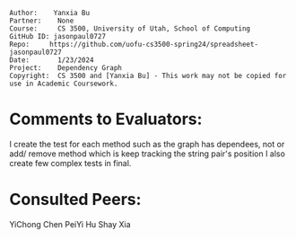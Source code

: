 ﻿```
Author:    Yanxia Bu
Partner:    None
Course:     CS 3500, University of Utah, School of Computing
GitHub ID: jasonpaul0727
Repo:     https://github.com/uofu-cs3500-spring24/spreadsheet-jasonpaul0727
Date:		1/23/2024
Project:    Dependency Graph
Copyright:  CS 3500 and [Yanxia Bu] - This work may not be copied for use in Academic Coursework.
```

# Comments to Evaluators:
I create the test for each method such as the graph has dependees, not or add/ remove method which is keep tracking the string pair's position
I also create few complex tests in final.

# Consulted Peers:

YiChong Chen
PeiYi Hu
Shay Xia